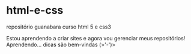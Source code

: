 # html-e-css
 repositório guanabara curso html 5 e css3

 Estou aprendendo a criar sites e agora vou gerenciar meus repositórios!
 <br>
 Aprendendo... dicas são bem-vindas (>'-')>
